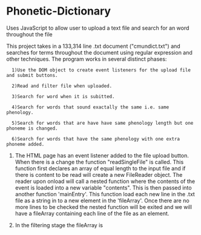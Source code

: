 # Phonetic-Dictionary
Uses JavaScript to allow user to upload a text file and search for an word throughout the file

This project takes in a 133,314 line .txt document ("cmundict.txt") and searches for terms throughout the document using regular expression and other techniques.
The program works in several distinct phases:

      1)Use the DOM object to create event listeners for the upload file and submit buttons.

      2)Read and filter file when uploaded.

      3)Search for word when it is subitted.

      4)Search for words that sound exactally the same i.e. same phenology.

      5)Search for words that are have have same phenology length but one phoneme is changed.

      6)Search for words that have the same phenology with one extra phoneme added.


1) The HTML page has an event listener added to the file upload button. When there is a change the function "readSingleFile" is called. This function first declares 
an array of equal length to the input file and if there is content to be read will create a new FileReader object. The reader upon onload will call a nested function
where the contents of the event is loaded into a new variable "contents". This is then passed into another function 'mainEntry'. This function load each new line in
the .txt file as a string in to a new element in the 'fileArray'. Once there are no more lines to be checked the nested function will be exited and we will have a 
fileArray containing each line of the file as an element.

2) In the filtering stage the fileArray is 

